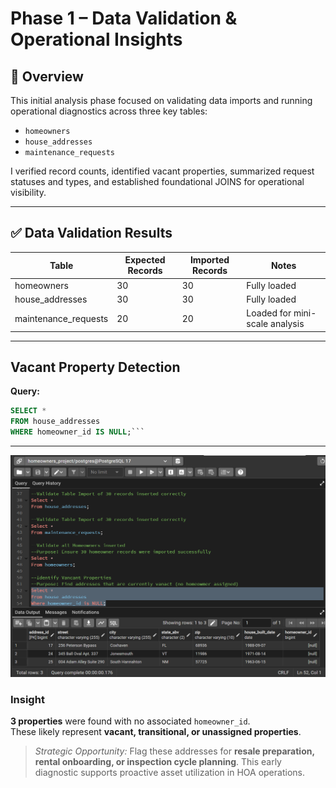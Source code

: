 # Phase 1 – Data Validation & Operational Insights

## 🧾 Overview

This initial analysis phase focused on validating data imports and running operational diagnostics across three key tables:  
- `homeowners`  
- `house_addresses`  
- `maintenance_requests`  

I verified record counts, identified vacant properties, summarized request statuses and types, and established foundational JOINS for operational visibility.

---

## ✅ Data Validation Results

| Table                 | Expected Records | Imported Records | Notes                           |
|----------------------|------------------|------------------|----------------------------------|
| homeowners           | 30               | 30               | Fully loaded                    |
| house_addresses      | 30               | 30               | Fully loaded                    |
| maintenance_requests | 20               | 20               | Loaded for mini-scale analysis  |

---

## Vacant Property Detection

**Query:**  
```sql
SELECT *  
FROM house_addresses  
WHERE homeowner_id IS NULL;```
```

---

![Vacant Property Results](/Images/House_Addresses_HomeownerID_Null.png)

### Insight

**3 properties** were found with no associated `homeowner_id`.  
These likely represent **vacant, transitional, or unassigned properties**.

> *Strategic Opportunity:* Flag these addresses for **resale preparation, rental onboarding, or inspection cycle planning**. This early diagnostic supports proactive asset utilization in HOA operations.




